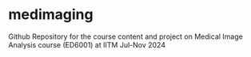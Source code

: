# medimaging
Github Repository for the course content and project on Medical Image Analysis course (ED6001) at IITM Jul-Nov 2024
